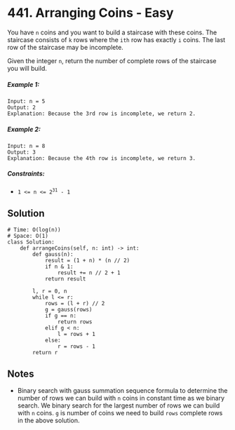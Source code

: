 # 441. Arranging Coins - Easy

You have `n` coins and you want to build a staircase with these coins. The staircase consists of `k` rows where the `ith` row has exactly `i` coins. The last row of the staircase may be incomplete.

Given the integer `n`, return the number of complete rows of the staircase you will build.

##### Example 1:

```
Input: n = 5
Output: 2
Explanation: Because the 3rd row is incomplete, we return 2.
```

##### Example 2:

```
Input: n = 8
Output: 3
Explanation: Because the 4th row is incomplete, we return 3.
```

##### Constraints:

- <code>1 <= n <= 2<sup>31</sup> - 1</code>

## Solution

```
# Time: O(log(n))
# Space: O(1)
class Solution:
    def arrangeCoins(self, n: int) -> int:
        def gauss(n):
            result = (1 + n) * (n // 2)
            if n & 1:
                result += n // 2 + 1
            return result

        l, r = 0, n
        while l <= r:
            rows = (l + r) // 2
            g = gauss(rows)
            if g == n:
                return rows
            elif g < n:
                l = rows + 1
            else:
                r = rows - 1
        return r
```

## Notes
- Binary search with gauss summation sequence formula to determine the number of rows we can build with `n` coins in constant time as we binary search. We binary search for the largest number of rows we can build with `n` coins. `g` is number of coins we need to build `rows` complete rows in the above solution.